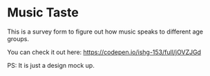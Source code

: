 # Music Taste

This is a survey form to figure out how music speaks to different age groups.

You can check it out here: https://codepen.io/ishg-153/full/jOVZJGd

PS: It is just a design mock up.

